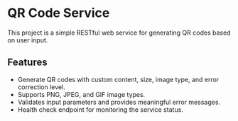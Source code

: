 # QR Code Service

This project is a simple RESTful web service for generating QR codes based on user input.

## Features

- Generate QR codes with custom content, size, image type, and error correction level.
- Supports PNG, JPEG, and GIF image types.
- Validates input parameters and provides meaningful error messages.
- Health check endpoint for monitoring the service status.

